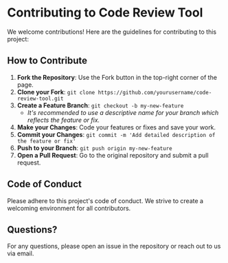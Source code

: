 # Contributing to Code Review Tool

We welcome contributions! Here are the guidelines for contributing to this project:

## How to Contribute
1. **Fork the Repository**: Use the Fork button in the top-right corner of the page.
2. **Clone your Fork**: `git clone https://github.com/yourusername/code-review-tool.git`
3. **Create a Feature Branch**: `git checkout -b my-new-feature`
   - *It's recommended to use a descriptive name for your branch which reflects the feature or fix.*
4. **Make your Changes**: Code your features or fixes and save your work.
5. **Commit your Changes**: `git commit -m 'Add detailed description of the feature or fix'`
6. **Push to your Branch**: `git push origin my-new-feature`
7. **Open a Pull Request**: Go to the original repository and submit a pull request.

## Code of Conduct
Please adhere to this project's code of conduct. We strive to create a welcoming environment for all contributors.

## Questions?
For any questions, please open an issue in the repository or reach out to us via email.